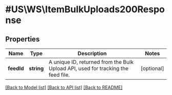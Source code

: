 # #US\WS\ItemBulkUploads200Response

## Properties

Name | Type | Description | Notes
------------ | ------------- | ------------- | -------------
**feedId** | **string** | A unique ID, returned from the Bulk Upload API, used for tracking the feed file. | [optional]


[[Back to Model list]](../) [[Back to API list]](../../Api/US/WS) [[Back to README]](../../README.md)
